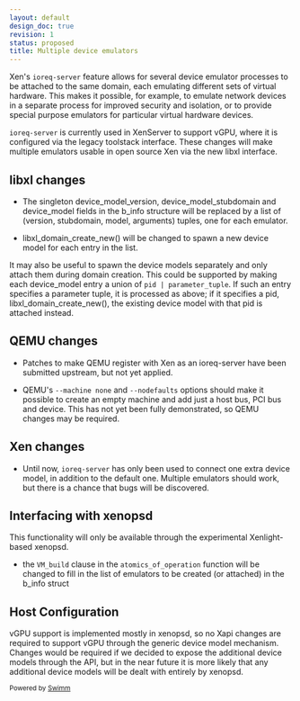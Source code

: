 ```yaml
---
layout: default
design_doc: true
revision: 1
status: proposed
title: Multiple device emulators
---
```

Xen's `ioreq-server` feature allows for several device emulator processes to be attached to the same domain, each emulating different sets of virtual hardware.   This makes it possible, for example, to emulate network devices in a separate process for improved security and isolation, or to provide special purpose emulators for particular virtual hardware devices.

`ioreq-server` is currently used in XenServer to support vGPU, where it is configured via the legacy toolstack interface.  These changes will make multiple emulators usable in open source Xen via the new libxl interface.

## libxl changes

- The singleton device_model_version, device_model_stubdomain and device_model fields in the b_info structure will be replaced by a list of (version, stubdomain, model, arguments) tuples, one for each emulator.

- libxl_domain_create_new() will be changed to spawn a new device model for each entry in the list.

It may also be useful to spawn the device models separately and only attach them during domain creation.    This could be supported by making each device_model entry a union of `pid | parameter_tuple`. If such an entry specifies a parameter tuple, it is processed as above; if it specifies a pid, libxl_domain_create_new(), the existing device model with that pid is attached instead.

## QEMU changes

- Patches to make QEMU register with Xen as an ioreq-server have been submitted upstream, but not yet applied.

- QEMU's `--machine none` and `--nodefaults` options should make it possible to create an empty machine and add just a host bus, PCI bus and device.   This has not yet been fully demonstrated, so QEMU changes may be required.

## Xen changes

- Until now, `ioreq-server` has only been used to connect one extra device model, in addition to the default one.  Multiple emulators should work, but there is a chance that bugs will be discovered.

## Interfacing with xenopsd

This functionality will only be available through the experimental Xenlight-based xenopsd.

- the `VM_build` clause in the `atomics_of_operation` function will be changed to fill in the list of emulators to be created (or attached) in the b_info struct

## Host Configuration

vGPU support is implemented mostly in xenopsd, so no Xapi changes are required to support vGPU through the generic device model mechanism. Changes would be required if we decided to expose the additional device models through the API, but in the near future it is more likely that any additional device models will be dealt with entirely by xenopsd.

<SwmMeta version="3.0.0"><sup>Powered by [Swimm](https://app.swimm.io/)</sup></SwmMeta>
